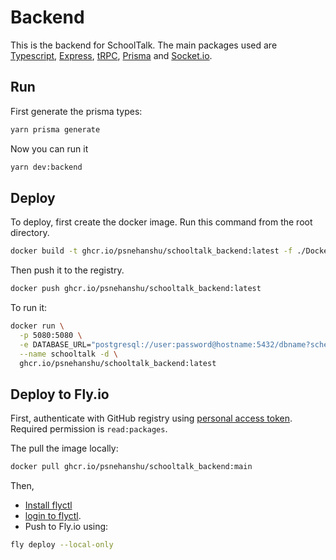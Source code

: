 # Backend

This is the backend for SchoolTalk. The main packages used are [Typescript](https://www.typescriptlang.org/), [Express](https://expressjs.com/), [tRPC](https://trpc.io/), [Prisma](https://www.prisma.io/) and [Socket.io](https://socket.io/).

## Run

First generate the prisma types:

```bash
yarn prisma generate
```

Now you can run it

```bash
yarn dev:backend
```

## Deploy

To deploy, first create the docker image. Run this command from the root directory.

```bash
docker build -t ghcr.io/psnehanshu/schooltalk_backend:latest -f ./Dockerfile.backend .
```

Then push it to the registry.

```bash
docker push ghcr.io/psnehanshu/schooltalk_backend:latest
```

To run it:

```bash
docker run \
  -p 5080:5080 \
  -e DATABASE_URL="postgresql://user:password@hostname:5432/dbname?schema=public" \
  --name schooltalk -d \
  ghcr.io/psnehanshu/schooltalk_backend:latest
```

## Deploy to Fly.io

First, authenticate with GitHub registry using [personal access token](https://github.com/settings/tokens). Required permission is `read:packages`.

The pull the image locally:

```bash
docker pull ghcr.io/psnehanshu/schooltalk_backend:main
```

Then,

- [Install flyctl](https://fly.io/docs/hands-on/install-flyctl/)
- [login to flyctl](https://fly.io/docs/getting-started/log-in-to-fly/).
- Push to Fly.io using:

```bash
fly deploy --local-only
```
